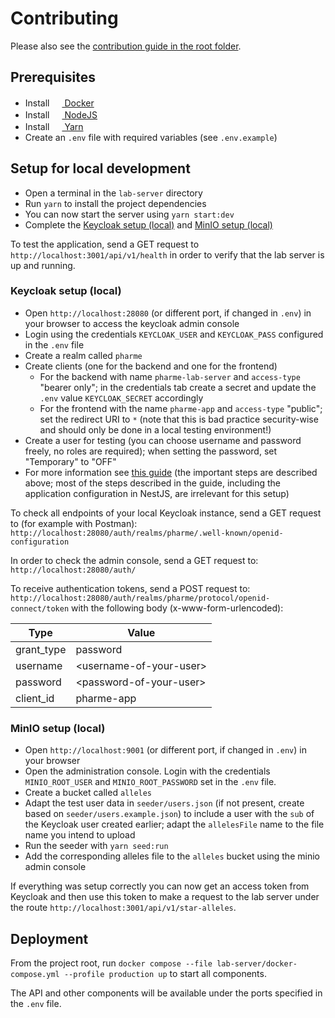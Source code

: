 # Contributing

Please also see the [contribution guide in the root folder](../CONTRIBUTING.md).

## Prerequisites

- Install [<img
  src="https://user-images.githubusercontent.com/58258541/143049489-668aea70-bb2c-420d-b3e8-e0edc42a4e92.png"
  width="16" height="16"> Docker](https://docs.docker.com/get-docker/)
- Install [<img
  src="https://user-images.githubusercontent.com/58258541/143050266-4a2030d1-c319-447d-812b-2ad8a4020d48.png"
  width="16" height="16"> NodeJS](https://nodejs.org)
- Install [<img
  src="https://user-images.githubusercontent.com/58258541/143050227-b374b1f7-e28e-4b90-b7f0-b9112521d3b1.png"
  width="16" height="16"> Yarn](https://yarnpkg.com/)
- Create an `.env` file with required variables (see `.env.example`)

## Setup for local development

- Open a terminal in the `lab-server` directory
- Run `yarn` to install the project dependencies
- You can now start the server using `yarn start:dev`
- Complete the [Keycloak setup (local)](#keycloak-setup-local) and
  [MinIO setup (local)](#minio-setup-local)

To test the application, send a GET request to
`http://localhost:3001/api/v1/health` in order to verify that the lab server is
up and running.

### Keycloak setup (local)

- Open `http://localhost:28080` (or different port, if changed in `.env`) in
  your browser to access the keycloak admin console
- Login using the credentials `KEYCLOAK_USER` and `KEYCLOAK_PASS`
  configured in the `.env` file
- Create a realm called `pharme`
- Create clients (one for the backend and one for the frontend)
  - For the backend with name `pharme-lab-server` and `access-type`
    "bearer only"; in the credentials tab create a secret and update the `.env`
    value `KEYCLOAK_SECRET` accordingly
  - For the frontend with the name `pharme-app` and `access-type` "public";
    set the redirect URI to `*` (note that this is bad practice security-wise
    and should only be done in a local testing environment!)
- Create a user for testing (you can choose username and password freely, no
  roles are required); when setting the password, set "Temporary" to "OFF"
- For more information see
  [this guide](https://medium.com/devops-dudes/secure-nestjs-rest-api-with-keycloak-745ef32a2370)
  (the important steps are described above; most of the steps described in
  the guide, including the application configuration in NestJS, are
      irrelevant for this setup)

To check all endpoints of your local Keycloak instance, send a GET request to
(for example with Postman):
`http://localhost:28080/auth/realms/pharme/.well-known/openid-configuration`

In order to check the admin console, send a GET request to:
`http://localhost:28080/auth/`

To receive authentication tokens, send a POST request to:
`http://localhost:28080/auth/realms/pharme/protocol/openid-connect/token` with
the following body (x-www-form-urlencoded):

| Type       | Value                     |
| ---------- | ------------------------- |
| grant_type | password                  |
| username   | \<username-of-your-user\> |
| password   | \<password-of-your-user\> |
| client_id  | pharme-app                |

### MinIO setup (local)

- Open `http://localhost:9001` (or different port, if changed in `.env`) in
  your browser
- Open the administration console. Login with the credentials `MINIO_ROOT_USER`
  and `MINIO_ROOT_PASSWORD` set in the `.env` file.
- Create a bucket called `alleles`
- Adapt the test user data in `seeder/users.json` (if not present, create based
  on `seeder/users.example.json`) to include a user with the `sub` of the
  Keycloak user created earlier; adapt the `allelesFile` name to the file name
  you intend to upload
- Run the seeder with `yarn seed:run`
- Add the corresponding alleles file to the `alleles` bucket using the minio
  admin console

If everything was setup correctly you can now get an access token from Keycloak
and then use this token to make a request to the lab server under the route
`http://localhost:3001/api/v1/star-alleles`.

## Deployment

From the project root, run
`docker compose --file lab-server/docker-compose.yml --profile production up`
to start all components.

The API and other components will be available under the ports specified in
the `.env` file.
